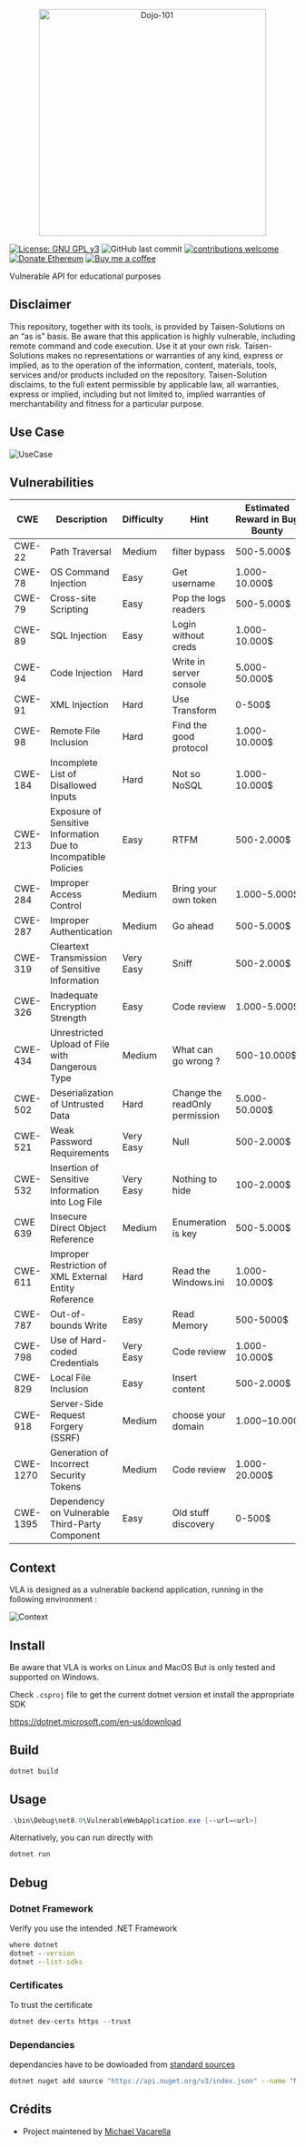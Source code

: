 <p align="center">
    <img src="./Logo-VLA.jpg" alt="Dojo-101" style="width: 400px;" />
</p>

[![License: GNU GPL v3](https://img.shields.io/badge/License-GPLv3-blue.svg)](https://www.gnu.org/licenses/gpl-3.0)
![GitHub last commit](https://img.shields.io/github/last-commit/Aif4thah/VulnerableLightApp)
[![contributions welcome](https://img.shields.io/badge/contributions-welcome-brightgreen.svg?style=flat)](https://github.com/Aif4thah/Dojo-101/pulls)
[![Donate Ethereum](https://img.shields.io/badge/ETH-donate-4E8EE9.svg?style=flat-square&logo=ethereum)](https://etherscan.io/address/0xcC424e30Ff6eEAb4E6B3A900c5446038F858b314)
[![Buy me a coffee](https://img.shields.io/badge/buy%20me%20a-coffee-yellow)](https://www.buymeacoffee.com/taisensolutions)

Vulnerable API for educational purposes


## Disclaimer

This repository, together with its tools, is provided by Taisen-Solutions on an “as is” basis. Be aware that this application is highly vulnerable, including remote command and code execution. Use it at your own risk.
Taisen-Solutions makes no representations or warranties of any kind, express or implied, as to the operation of the information, content, materials, tools, services and/or products included on the repository. Taisen-Solution disclaims, to the full extent permissible by applicable law, all warranties, express or implied, including but not limited to, implied warranties of merchantability and fitness for a particular purpose.


## Use Case

![UseCase](./VLAusecase.drawio.png)


## Vulnerabilities

| CWE | Description | Difficulty | Hint | Estimated Reward in Bug Bounty |
|----|---|----|---|----|
| CWE-22 | Path Traversal | Medium | filter bypass | 500-5.000$ |
| CWE-78 | OS Command Injection | Easy | Get username | 1.000-10.000$|
| CWE-79 | Cross-site Scripting | Easy | Pop the logs readers | 500-5.000$ |
| CWE-89 | SQL Injection | Easy | Login without creds | 1.000-10.000$ |
| CWE-94 | Code Injection| Hard | Write in server console | 5.000-50.000$ |
| CWE-91 | XML Injection | Hard | Use Transform | 0-500$ |
| CWE-98 | Remote File Inclusion | Hard | Find the good protocol | 1.000-10.000$ |
| CWE-184 | Incomplete List of Disallowed Inputs | Hard | Not so NoSQL | 1.000-10.000$|
| CWE-213 | Exposure of Sensitive Information Due to Incompatible Policies | Easy | RTFM | 500-2.000$ |
| CWE-284 | Improper Access Control | Medium | Bring your own token | 1.000-5.000$ |
| CWE-287 | Improper Authentication | Medium | Go ahead | 500-5.000$ |
| CWE-319 | Cleartext Transmission of Sensitive Information | Very Easy | Sniff | 500-2.000$ |
| CWE-326 | Inadequate Encryption Strength | Easy | Code review | 1.000-5.000$ |
| CWE-434 | Unrestricted Upload of File with Dangerous Type | Medium | What can go wrong ? | 500-10.000$ |
| CWE-502 | Deserialization of Untrusted Data | Hard | Change the readOnly permission | 5.000-50.000$ |
| CWE-521 | Weak Password Requirements | Very Easy | Null | 500-2.000$ |
| CWE-532 | Insertion of Sensitive Information into Log File | Very Easy | Nothing to hide |100-2.000$ |
| CWE 639 | Insecure Direct Object Reference | Medium | Enumeration is key |500-5.000$ |
| CWE-611 | Improper Restriction of XML External Entity Reference | Hard | Read the Windows.ini | 1.000-10.000$ |
| CWE-787 | Out-of-bounds Write | Easy | Read Memory | 500-5000$ |
| CWE-798 | Use of Hard-coded Credentials | Very Easy | Code review | 1.000-10.000$ |
| CWE-829 | Local File Inclusion | Easy | Insert content | 500-2.000$|
| CWE-918 | Server-Side Request Forgery (SSRF) | Medium | choose your domain | 1.000$-10.000$|
| CWE-1270 | Generation of Incorrect Security Tokens | Medium | Code review | 1.000-20.000$ |
| CWE-1395 | Dependency on Vulnerable Third-Party Component | Easy | Old stuff discovery | 0-500$ |


## Context

VLA is designed as a vulnerable backend application, running in the following environment : 

![Context](./Context.png)


## Install

Be aware that VLA is works on Linux and MacOS But is only tested and supported on Windows.

Check `.csproj` file to get the current dotnet version et install the appropriate SDK

https://dotnet.microsoft.com/en-us/download


## Build

```PowerShell
dotnet build
```

## Usage

```PowerShell
.\bin\Debug\net8.0\VulnerableWebApplication.exe [--url=<url>]
```

Alternatively, you can run directly with

```PowerShell
dotnet run
```



## Debug 

### Dotnet Framework

Verify you use the intended .NET Framework

```cmd
where dotnet
dotnet --version
dotnet --list-sdks
```


### Certificates

To trust the certificate

```PowerShell
dotnet dev-certs https --trust
```


### Dependancies

dependancies have to be dowloaded from [standard sources](https://go.microsoft.com/fwlink/?linkid=848054)

```sh
dotnet nuget add source "https://api.nuget.org/v3/index.json" --name "Microsoft"
```


## Crédits

* Project maintened by [Michael Vacarella](https://github.com/Aif4thah)